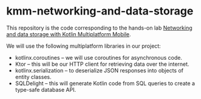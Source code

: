 # kmm-networking-and-data-storage

This repository is the code corresponding to the hands-on lab [Networking and data storage with Kotlin Multiplatform Mobile](https://play.kotlinlang.org/hands-on/Networking%20and%20Data%20Storage%20with%20Kotlin%20Multiplatfrom%20Mobile/01_Introduction).

We will use the following multiplatform libraries in our project:
 - kotlinx.coroutines – we will use coroutines for asynchronous code.
 - Ktor – this will be our HTTP client for retrieving data over the internet.
 - kotlinx.serialization – to deserialize JSON responses into objects of entity classes.
 - SQLDelight – this will generate Kotlin code from SQL queries to create a type-safe database API.